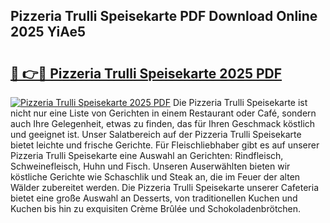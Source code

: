 ## Pizzeria Trulli Speisekarte PDF Download Online 2025 YiAe5

# <h2><a href="http://gcc8wg.nevu.top/?p=Pizzeria+Trulli+Speisekarte">🔗 👉🔴 Pizzeria Trulli Speisekarte 2025 PDF</a></h2>

[![Pizzeria Trulli Speisekarte 2025 PDF](https://i.imgur.com/dBaPXMq.png)](http://gcc8wg.nevu.top/?p=Pizzeria+Trulli+Speisekarte)
Die Pizzeria Trulli Speisekarte ist nicht nur eine Liste von Gerichten in einem Restaurant oder Café, sondern auch Ihre Gelegenheit, etwas zu finden, das für Ihren Geschmack köstlich und geeignet ist. Unser Salatbereich auf der Pizzeria Trulli Speisekarte bietet leichte und frische Gerichte. Für Fleischliebhaber gibt es auf unserer Pizzeria Trulli Speisekarte eine Auswahl an Gerichten: Rindfleisch, Schweinefleisch, Huhn und Fisch. Unseren Auserwählten bieten wir köstliche Gerichte wie Schaschlik und Steak an, die im Feuer der alten Wälder zubereitet werden. Die Pizzeria Trulli Speisekarte unserer Cafeteria bietet eine große Auswahl an Desserts, von traditionellen Kuchen und Kuchen bis hin zu exquisiten Crème Brûlée und Schokoladenbrötchen.
